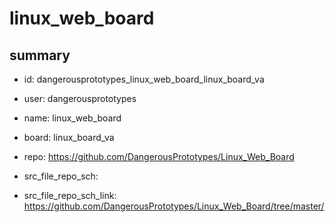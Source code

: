 # linux_web_board
 
## summary 
* id: dangerousprototypes_linux_web_board_linux_board_va
* user: dangerousprototypes
* name: linux_web_board
* board: linux_board_va
* repo: https://github.com/DangerousPrototypes/Linux_Web_Board



* src_file_repo_sch: 
* src_file_repo_sch_link: https://github.com/DangerousPrototypes/Linux_Web_Board/tree/master/






